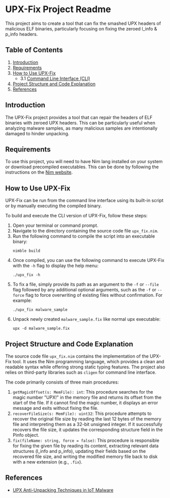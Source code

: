 # UPX-Fix Project Readme
This project aims to create a tool that can fix the smashed UPX headers of malicious ELF binaries, particularly focusing on fixing the zeroed l_info & p_info headers.

## Table of Contents
1. [Introduction](#introduction)
2. [Requirements](#requirements)
3. [How to Use UPX-Fix](#how-to-use-upx-fix)
    - 3.1 [Command Line Interface (CLI)](#command-line-interface-cli)
4. [Project Structure and Code Explanation](#project-structure-and-code-explanation)
5. [References](#credits-and-references)

## Introduction
The UPX-Fix project provides a tool that can repair the headers of ELF binaries with zeroed UPX headers. This can be particularly useful when analyzing malware samples, as many malicious samples are intentionally damaged to hinder unpacking.

## Requirements
To use this project, you will need to have Nim lang installed on your system or download precompiled executables. This can be done by following the instructions on the [Nim website](https://nim-lang.org/install.html).

## How to Use UPX-Fix

UPX-Fix can be run from the command line interface using its built-in script or by manually executing the compiled binary.

To build and execute the CLI version of UPX-Fix, follow these steps:
1. Open your terminal or command prompt.
2. Navigate to the directory containing the source code file `upx_fix.nim`.
3. Run the following command to compile the script into an executable binary:
    ```
    nimble build
    ```
4. Once compiled, you can use the following command to execute UPX-Fix with the `-h` flag to display the help menu:
    ```
    ./upx_fix -h
    ```
5. To fix a file, simply provide its path as an argument to the `-f` or `--file` flag followed by any additional optional arguments, such as the `-f` or `--force` flag to force overwriting of existing files without confirmation. For example:
    ```
    ./upx_fix malware_sample
    ```
6. Unpack newly created `malware_sample.fix` like normal upx executable:
    ```
    upx -d malware_sample.fix
    ```

## Project Structure and Code Explanation
The source code file `upx_fix.nim` contains the implementation of the UPX-Fix tool. It uses the Nim programming language, which provides a clean and readable syntax while offering strong static typing features. The project also relies on third-party libraries such as `cligen` for command line interface.

The code primarily consists of three main procedures:
1. `getMagicOffset(s: MemFile): int`: This procedure searches for the magic number "UPX!" in the memory file and returns its offset from the start of the file. If it cannot find the magic number, it displays an error message and exits without fixing the file.
2. `recoverFileSize(s: MemFile): uint32`: This procedure attempts to recover the original file size by reading the last 12 bytes of the memory file and interpreting them as a 32-bit unsigned integer. If it successfully recovers the file size, it updates the corresponding structure field in the Pinfo object.
3. `fix(fileName: string, force = false)`: This procedure is responsible for fixing the given file by reading its content, extracting relevant data structures (l_info and p_info), updating their fields based on the recovered file size, and writing the modified memory file back to disk with a new extension (e.g., `.fix`).

## References

* [UPX Anti-Unpacking Techniques in IoT Malware](https://cujo.com/blog/upx-anti-unpacking-techniques-in-iot-malware/)